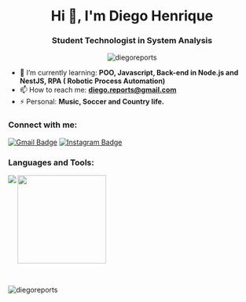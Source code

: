 <h1 align="center">Hi 👋, I'm Diego Henrique</h1>
<h3 align="center">Student Technologist in System Analysis</h3>

<p align="center"> <img src="https://komarev.com/ghpvc/?username=diegoreports&label=Profile%20views&color=0e75b6&style=flat" alt="diegoreports" /> </p>

- 🌱 I’m currently learning: **POO, Javascript, Back-end in Node.js and NestJS, RPA ( Robotic Process Automation)**
- 📫 How to reach me: **diego.reports@gmail.com**
- ⚡ Personal: **Music, Soccer and Country life.**

<h3 align="left">Connect with me:</h3>

[![Gmail Badge](https://img.shields.io/badge/-Gmail-c14438?style=plastic&logo=Gmail&logoColor=white&link=mailto:diego.reports@gmail.com)](mailto:diego.reports@gmail.com) [![Instagram Badge](https://img.shields.io/badge/Instagram-%23E4405F.svg?&style=plastic&logo=instagram&logoColor=white)](https://www.instagram.com/dh.reports/)

<h3 align="left">Languages and Tools:</h3>
<p>

  <img align="left" src="https://github-readme-stats.vercel.app/api?username=DiegoReports&&show_icons=true&theme=merko&include_all_commits=true&count_private=true"/>

  <img align="center" height="180em" src="https://github-readme-stats.vercel.app/api/top-langs/?username=DiegoReports&layout=compact&langs_count=16&theme=dark&hide=shell,pug"/>

</p>

<br>

<p><img align="center" src="https://github-readme-streak-stats.herokuapp.com/?user=diegoreports&theme=dark" alt="diegoreports" /></p>
